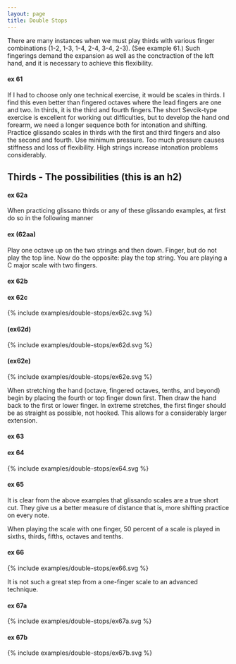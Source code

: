 ```yaml
---
layout: page
title: Double Stops
---
```



There are many instances when we must play thirds with various finger combinations (1-2, 1-3, 1-4, 2-4, 3-4, 2-3). (See example 61.) Such fingerings demand the expansion as well as the conctraction of the left hand, and it is necessary to achieve this flexibility. 

#### ex 61



If I had to choose only one technical exercise, it would be scales in thirds. I find this even better than fingered octaves where the lead fingers are one and two. In thirds, it is the third and fourth fingers.The short Sevcik-type exercise is excellent for working out difficulties, but to develop the hand ond forearm, we need a longer sequence both for intonation and shifting. Practice glissando scales in thirds with the first and third fingers and also the second and fourth. Use minimum pressure. Too much pressure causes stiffness and loss of flexibility. High strings increase intonation problems considerably. 

## Thirds - The possibilities (this is an h2)

#### ex 62a



When practicing glissano thirds or any of these glissando examples, at first do so in the following manner

#### ex (62aa)



Play one octave up on the two strings and then down. Finger, but do not play the top line. Now do the opposite: play the top string. You are playing a C major scale with two fingers. 

#### ex 62b



#### ex 62c

{% include examples/double-stops/ex62c.svg %}

#### (ex62d)

{% include examples/double-stops/ex62d.svg %}

#### (ex62e)

{% include examples/double-stops/ex62e.svg %}

When stretching the hand (octave, fingered octaves, tenths, and beyond) begin by placing the fourth or top finger down first. Then draw the hand back to the first or lower finger. In extreme stretches, the first finger should be as straight as possible, not hooked. This allows for a considerably larger extension. 

#### ex 63



#### ex 64

{% include examples/double-stops/ex64.svg %}

#### ex 65



It is clear from the above examples that glissando scales are a true short cut. They give us a better measure of distance that is, more shifting practice on every note. 

When playing the scale with one finger, 50 percent of a scale is played in sixths, thirds, fifths, octaves and tenths. 

#### ex 66

{% include examples/double-stops/ex66.svg %}

It is not such a great step from a one-finger scale to an advanced technique. 

#### ex 67a

{% include examples/double-stops/ex67a.svg %}

#### ex 67b

{% include examples/double-stops/ex67b.svg %}




